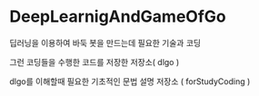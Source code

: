 # DeepLearnigAndGameOfGo

딥러닝을 이용하여 바둑 봇을 만드는데 필요한 기술과 코딩

그런 코딩들을 수행한 코드를 저장한 저장소( dlgo )

dlgo를 이해할때 필요한 기초적인 문법 설명 저장소 ( forStudyCoding )



